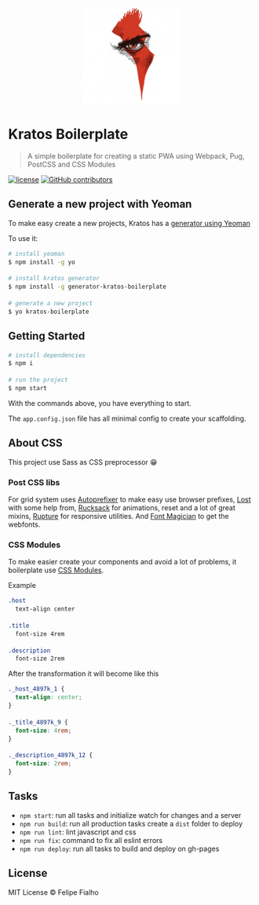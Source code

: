 <p align="center">
  <img src="src/images/logo.png" width="200">
</p>

# Kratos Boilerplate

> A simple boilerplate for creating a static PWA using Webpack, Pug, PostCSS and CSS Modules

[![license](https://img.shields.io/github/license/LFeh/kratos-boilerplate.svg)](./license.md)
[![GitHub contributors](https://img.shields.io/github/contributors/LFeh/kratos-boilerplate.svg)](https://github.com/LFeh/kratos-boilerplate/graphs/contributors)

## Generate a new project with Yeoman

To make easy create a new projects, Kratos has a [generator using Yeoman](https://github.com/LFeh/generator-kratos-boilerplate)

To use it:

```sh
# install yeoman
$ npm install -g yo

# install kratos generator
$ npm install -g generator-kratos-boilerplate

# generate a new project
$ yo kratos-boilerplate
```

## Getting Started

```sh
# install dependencies
$ npm i

# run the project
$ npm start
```

With the commands above, you have everything to start.

The `app.config.json` file has all minimal config to create your scaffolding.

## About CSS

This project use Sass as CSS preprocessor 😁

### Post CSS libs

For grid system uses [Autoprefixer](https://github.com/postcss/autoprefixer) to make easy use browser prefixes, [Lost](https://github.com/peterramsing/lost) with some help from, [Rucksack](http://simplaio.github.io/rucksack/) for animations, reset and a lot of great mixins, [Rupture](https://github.com/jenius/rupture) for responsive utilities. And [Font Magician](https://github.com/jonathantneal/postcss-font-magician/) to get the webfonts.

### CSS Modules

To make easier create your components and avoid a lot of problems, it boilerplate use [CSS Modules](https://github.com/css-modules/css-modules).

Example

```css
.host
  text-align center

.title
  font-size 4rem

.description
  font-size 2rem
```

After the transformation it will become like this

```css
._host_4897k_1 {
  text-align: center;
}

._title_4897k_9 {
  font-size: 4rem;
}

._description_4897k_12 {
  font-size: 2rem;
}
```

## Tasks

- `npm start`: run all tasks and initialize watch for changes and a server
- `npm run build`: run all production tasks create a `dist` folder to deploy
- `npm run lint`: lint javascript and css
- `npm run fix`: command to fix all eslint errors
- `npm run deploy`: run all tasks to build and deploy on gh-pages

## License

MIT License © Felipe Fialho
